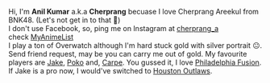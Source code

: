 Hi, I'm **Anil Kumar** a.k.a **Cherprang** becuase I love Cherprang Areekul from BNK48. (Let's not get in to that :grimacing:)<br>
I don't use Facebook, so, ping me on Instagram at [cherprang_a](https://www.instagram.com/cherprang_a/)<br>
check [MyAnimeList](https://myanimelist.net/profile/Cherprang)<br>
I play a ton of Overwatch although I'm hard stuck gold with silver portrait :neutral_face:. Send friend request, may be you can carry me out of gold. My favourite players are [Jake](https://en.wikipedia.org/wiki/Jake_(gamer)), [Poko]() and, [Carpe](https://en.wikipedia.org/wiki/Carpe). You gussed it, I love [Philadelphia Fusion](https://en.wikipedia.org/wiki/Philadelphia_Fusion). If Jake is a pro now, I would've switched to [Houston Outlaws](https://en.wikipedia.org/wiki/Houston_Outlaws).
